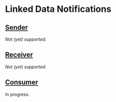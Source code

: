 Linked Data Notifications
=========================

[Sender](https://www.w3.org/TR/ldn/#sender)
------

_Not (yet) supported._

[Receiver](https://www.w3.org/TR/ldn/#receiver)
--------

_Not (yet) supported._

[Consumer](https://www.w3.org/TR/ldn/#consumer)
--------

In progress.
